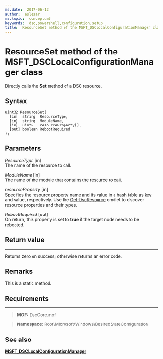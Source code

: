 ```yaml
---
ms.date:  2017-06-12
author:  eslesar
ms.topic:  conceptual
keywords:  dsc,powershell,configuration,setup
title:  ResourceSet method of the MSFT_DSCLocalConfigurationManager class
---
```


# ResourceSet method of the MSFT_DSCLocalConfigurationManager class

Directly calls the **Set** method of a DSC resource.

Syntax
------

```mof
uint32 ResourceSet(
  [in]  string  ResourceType,
  [in]  string  ModuleName,
  [in]  uint8   resourceProperty[],
  [out] boolean RebootRequired
);
```

Parameters
----------

*ResourceType* \[in\]  
The name of the resource to call.

*ModuleName* \[in\]  
The name of the module that contains the resource to call.

*resourceProperty* \[in\]  
Specifies the resource property name and its value in a hash table as key and value, respectively. Use the
[Get-DscResource](https://technet.microsoft.com/en-us/library/dn521625.aspx) cmdlet to discover resource properties and their types.

*RebootRequired* \[out\]  
On return, this property is set to **true** if the target node needs to be rebooted.

## Return value
------------

Returns zero on success; otherwise returns an error code.

## Remarks

This is a static method.

## Requirements
------------
>**MOF:** DscCore.mof

>**Namespace**: Root\Microsoft\Windows\DesiredStateConfiguration


## See also


[**MSFT_DSCLocalConfigurationManager**](msft-dsclocalconfigurationmanager.md)

 

 



